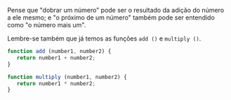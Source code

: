 Pense que "dobrar um número" pode ser o resultado da adição do número a ele mesmo; e "o próximo de um número" também pode ser entendido como "o número mais um".

Lembre-se também que já temos as funções `add ()` e `multiply ()`.

```javascript
function add (number1, number2) {
   return number1 + number2;
}

function multiply (number1, number2) {
   return number1 * number2;
}
```
